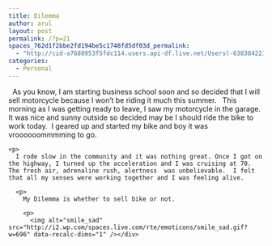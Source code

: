 ```yaml
---
title: Dilemma
author: arul
layout: post
permalink: /?p=21
spaces_762d1f2bbe2fd194be5c1748fd5df03d_permalink:
  - "http://cid-a7680953f5fdc114.users.api-df.live.net/Users(-6383842215583694572)/Blogs('A7680953F5FDC114!113')/Entries('A7680953F5FDC114!494')?authkey=NzXxYOsM*PI%24"
categories:
  - Personal
---
```

<div id="msgcns!A7680953F5FDC114!494" class="bvMsg">
  <p>
      As you know, I am starting business school soon and so decided that I will sell motorcycle because I won&#8217;t be riding it much this summer.   This morning as I was getting ready to leave, I saw my motorcycle in the garage.  It was nice and sunny outside so decided may be I should ride the bike to work today.  I geared up and started my bike and boy it was vroooooommmming to go. 
    
    <p>
      I rode slow in the community and it was nothing great. Once I got on the highway, I turned up the acceleration and I was cruising at 70.  The fresh air, adrenaline rush, alertness  was unbelievable.  I felt that all my senses were working together and I was feeling alive. 
      
      <p>
        My Dilemma is whether to sell bike or not. 
        
        <p>
          <img alt="smile_sad" src="http://i2.wp.com/spaces.live.com/rte/emoticons/smile_sad.gif?w=696" data-recalc-dims="1" /></div>